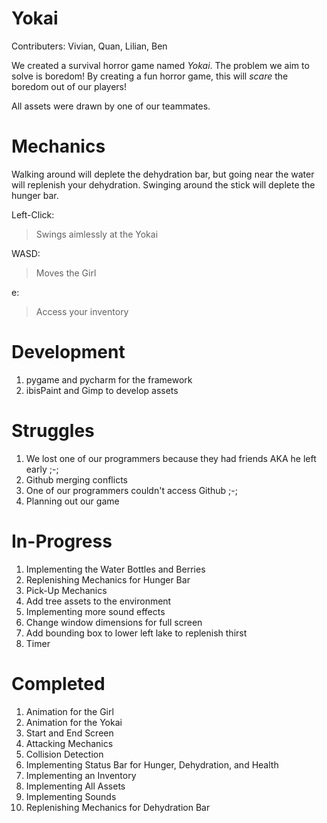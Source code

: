 # Yokai
Contributers: Vivian, Quan, Lilian, Ben

We created a survival horror game named _Yokai_.
The problem we aim to solve is boredom! By creating a fun horror game, this will _scare_ the boredom out of our players!

All assets were drawn by one of our teammates.

# Mechanics
Walking around will deplete the dehydration bar, but going near the water will replenish your dehydration. 
Swinging around the stick will deplete the hunger bar. 

Left-Click: 
> Swings aimlessly at the Yokai

WASD: 
> Moves the Girl

e:
> Access your inventory



# Development
1. pygame and pycharm for the framework
2. ibisPaint and Gimp to develop assets 

# Struggles
1. We lost one of our programmers because they had friends AKA he left early ;-;
2. Github merging conflicts
3. One of our programmers couldn't access Github ;-;
4. Planning out our game

# In-Progress
1. Implementing the Water Bottles and Berries
2. Replenishing Mechanics for Hunger Bar
3. Pick-Up Mechanics
4. Add tree assets to the environment
5. Implementing more sound effects
6. Change window dimensions for full screen
7. Add bounding box to lower left lake to replenish thirst
8. Timer

# Completed
1. Animation for the Girl
2. Animation for the Yokai
3. Start and End Screen
4. Attacking Mechanics
5. Collision Detection
6. Implementing Status Bar for Hunger, Dehydration, and Health
7. Implementing an Inventory
8. Implementing All Assets
9. Implementing Sounds
10. Replenishing Mechanics for Dehydration Bar